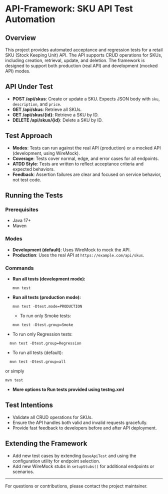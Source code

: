 # API-Framework: SKU API Test Automation

## Overview
This project provides automated acceptance and regression tests for a retail SKU (Stock Keeping Unit) API. The API supports CRUD operations for SKUs, including creation, retrieval, update, and deletion. The framework is designed to support both production (real API) and development (mocked API) modes.

## API Under Test
- **POST /api/skus**: Create or update a SKU. Expects JSON body with `sku`, `description`, and `price`.
- **GET /api/skus**: Retrieve all SKUs.
- **GET /api/skus/{id}**: Retrieve a SKU by ID.
- **DELETE /api/skus/{id}**: Delete a SKU by ID.

## Test Approach
- **Modes**: Tests can run against the real API (production) or a mocked API (development, using WireMock).
- **Coverage**: Tests cover normal, edge, and error cases for all endpoints.
- **ATDD Style**: Tests are written to reflect acceptance criteria and expected behaviors.
- **Feedback**: Assertion failures are clear and focused on service behavior, not test code.

## Running the Tests

### Prerequisites
- Java 17+
- Maven

### Modes
- **Development (default)**: Uses WireMock to mock the API.
- **Production**: Uses the real API at `https://example.com/api/skus`.

### Commands
- **Run all tests (development mode):**
  ```
  mvn test
  ```
- **Run all tests (production mode):**
  ```
  mvn test -Dtest.mode=PRODUCTION
  ```
  - To run only Smoke tests:  
  ```
  mvn test -Dtest.group=Smoke
  ```
- To run only Regression tests:  
```
  mvn test -Dtest.group=Regression
  ```  
- To run all tests (default): 
``` 
  mvn test -Dtest.group=all  
  ```
  or simply  
  ```
  mvn test
  ```
- **More options to Run tests provided using testng.xml**

## Test Intentions
- Validate all CRUD operations for SKUs.
- Ensure the API handles both valid and invalid requests gracefully.
- Provide fast feedback to developers before and after API deployment.

## Extending the Framework
- Add new test cases by extending `BaseApiTest` and using the configuration utility for endpoint selection.
- Add new WireMock stubs in `setupStubs()` for additional endpoints or scenarios.

---

For questions or contributions, please contact the project maintainer.
